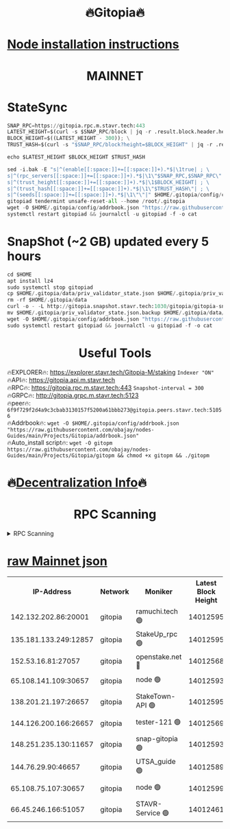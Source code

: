 <h1 align="center"> 🔥Gitopia🔥</h1>

[Node installation instructions](https://github.com/obajay/nodes-Guides/tree/main/Projects/Gitopia)
=

<h1 align="center"> MAINNET</h1>

# StateSync
```python
SNAP_RPC=https://gitopia.rpc.m.stavr.tech:443
LATEST_HEIGHT=$(curl -s $SNAP_RPC/block | jq -r .result.block.header.height); \
BLOCK_HEIGHT=$((LATEST_HEIGHT - 300)); \
TRUST_HASH=$(curl -s "$SNAP_RPC/block?height=$BLOCK_HEIGHT" | jq -r .result.block_id.hash)

echo $LATEST_HEIGHT $BLOCK_HEIGHT $TRUST_HASH

sed -i.bak -E "s|^(enable[[:space:]]+=[[:space:]]+).*$|\1true| ; \
s|^(rpc_servers[[:space:]]+=[[:space:]]+).*$|\1\"$SNAP_RPC,$SNAP_RPC\"| ; \
s|^(trust_height[[:space:]]+=[[:space:]]+).*$|\1$BLOCK_HEIGHT| ; \
s|^(trust_hash[[:space:]]+=[[:space:]]+).*$|\1\"$TRUST_HASH\"| ; \
s|^(seeds[[:space:]]+=[[:space:]]+).*$|\1\"\"|" $HOME/.gitopia/config/config.toml
gitopiad tendermint unsafe-reset-all --home /root/.gitopia
wget -O $HOME/.gitopia/config/addrbook.json "https://raw.githubusercontent.com/obajay/nodes-Guides/main/Projects/Gitopia/addrbook.json"
systemctl restart gitopiad && journalctl -u gitopiad -f -o cat
```
# SnapShot (~2 GB) updated every 5 hours
```python
cd $HOME
apt install lz4
sudo systemctl stop gitopiad
cp $HOME/.gitopia/data/priv_validator_state.json $HOME/.gitopia/priv_validator_state.json.backup
rm -rf $HOME/.gitopia/data
curl -o - -L http://gitopia.snapshot.stavr.tech:1030/gitopia/gitopia-snap.tar.lz4 | lz4 -c -d - | tar -x -C $HOME/.gitopia --strip-components 2
mv $HOME/.gitopia/priv_validator_state.json.backup $HOME/.gitopia/data/priv_validator_state.json
wget -O $HOME/.gitopia/config/addrbook.json "https://raw.githubusercontent.com/obajay/nodes-Guides/main/Projects/Gitopia/addrbook.json"
sudo systemctl restart gitopiad && journalctl -u gitopiad -f -o cat
```
 <h1 align="center"> Useful Tools</h1>

🔥EXPLORER🔥:      https://explorer.stavr.tech/Gitopia-M/staking  `Indexer "ON"` \
🔥API🔥: 			 		 https://gitopia.api.m.stavr.tech \
🔥RPC🔥:           https://gitopia.rpc.m.stavr.tech:443              `Snapshot-interval = 300` \
🔥GRPC🔥:          http://gitopia.grpc.m.stavr.tech:5123 \
🔥peer🔥:					 `6f9f729f2d4a9c3cbab3130157f5200a61bbb273@gitopia.peers.stavr.tech:51056` \
🔥Addrbook🔥:    ```wget -O $HOME/.gitopia/config/addrbook.json "https://raw.githubusercontent.com/obajay/nodes-Guides/main/Projects/Gitopia/addrbook.json"``` \
🔥Auto_install script🔥: ```wget -O gitopm https://raw.githubusercontent.com/obajay/nodes-Guides/main/Projects/Gitopia/gitopm && chmod +x gitopm && ./gitopm```

🔥[Decentralization Info](https://github.com/obajay/StateSync-snapshots/tree/main/Projects/Gitopia/Decentralization)🔥
=

<h1 align="center"> RPC Scanning</h1>

<details>
<summary>RPC Scanning</summary>

<h2 align="center"> We scan nodes in real time every 4 hours. And we provide the final result of RPC endpoints.
We cannot influence the operation of these nodes in any way. </h2>


```python
If Voting Power is higher than 0 --> then the Node is a validator of the network and may be subject to attack and be a potential threat to the chain.
```
```python
We marked such validators with a red symbol
```

</details>

[raw Mainnet json](https://rpc-check.gitopm.stavr.tech/gitopm/rpc-gitopm-result.json)
=

<table><tr><th>IP-Address</th><th>Network</th><th>Moniker</th><th>Latest Block Height</th><th>Earliest Block Height</th><th>Catching Up</th><th>Tx Index</th><th>Voting Power</th><th>Scan Time</th></tr><tr><td>142.132.202.86:20001</td><td>gitopia</td><td>ramuchi.tech 🟢</td><td>14012595</td><td>6548337</td><td>False</td><td>on</td><td>0</td><td>2024-02-18T10:21:01.932073480UTC</td></tr><tr><td>135.181.133.249:12857</td><td>gitopia</td><td>StakeUp_rpc 🟢</td><td>14012595</td><td>8010001</td><td>False</td><td>on</td><td>0</td><td>2024-02-18T10:21:02.267416462UTC</td></tr><tr><td>152.53.16.81:27057</td><td>gitopia</td><td>openstake.net 🔴</td><td>14012568</td><td>10455001</td><td>False</td><td>off</td><td>42779</td><td>2024-02-18T10:20:18.587755934UTC</td></tr><tr><td>65.108.141.109:30657</td><td>gitopia</td><td>node 🟢</td><td>14012593</td><td>12299845</td><td>False</td><td>on</td><td>0</td><td>2024-02-18T10:20:59.224387054UTC</td></tr><tr><td>138.201.21.197:26657</td><td>gitopia</td><td>StakeTown-API 🟢</td><td>14012595</td><td>12733501</td><td>False</td><td>on</td><td>0</td><td>2024-02-18T10:21:06.753179846UTC</td></tr><tr><td>144.126.200.166:26657</td><td>gitopia</td><td>tester-121 🟢</td><td>14012569</td><td>12832814</td><td>False</td><td>off</td><td>0</td><td>2024-02-18T10:20:20.979511650UTC</td></tr><tr><td>148.251.235.130:11657</td><td>gitopia</td><td>snap-gitopia 🟢</td><td>14012593</td><td>12908001</td><td>False</td><td>on</td><td>0</td><td>2024-02-18T10:20:59.591946721UTC</td></tr><tr><td>144.76.29.90:46657</td><td>gitopia</td><td>UTSA_guide 🟢</td><td>14012589</td><td>13035301</td><td>False</td><td>on</td><td>0</td><td>2024-02-18T10:20:52.572073830UTC</td></tr><tr><td>65.108.75.107:30657</td><td>gitopia</td><td>node 🟢</td><td>14012599</td><td>13189502</td><td>False</td><td>on</td><td>0</td><td>2024-02-18T10:21:13.266876112UTC</td></tr><tr><td>66.45.246.166:51057</td><td>gitopia</td><td>STAVR-Service 🟢</td><td>14012461</td><td>14000001</td><td>False</td><td>on</td><td>0</td><td>2024-02-18T10:20:39.976390355UTC</td></tr></table>
